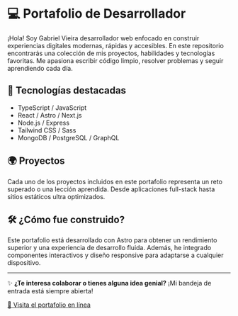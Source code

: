 # 💻 Portafolio de Desarrollador

¡Hola! Soy Gabriel Vieira desarrollador web enfocado en construir experiencias digitales modernas, rápidas y accesibles. En este repositorio encontrarás una colección de mis proyectos, habilidades y tecnologías favoritas. Me apasiona escribir código limpio, resolver problemas y seguir aprendiendo cada día.

## 🚀 Tecnologías destacadas
- TypeScript / JavaScript
- React / Astro / Next.js
- Node.js / Express
- Tailwind CSS / Sass
- MongoDB / PostgreSQL / GraphQL

## 🌍 Proyectos
Cada uno de los proyectos incluidos en este portafolio representa un reto superado o una lección aprendida. Desde aplicaciones full-stack hasta sitios estáticos ultra optimizados.

## 🛠 ¿Cómo fue construido?
Este portafolio está desarrollado con Astro para obtener un rendimiento superior y una experiencia de desarrollo fluida. Además, he integrado componentes interactivos y diseño responsive para adaptarse a cualquier dispositivo.

---

✨ **¿Te interesa colaborar o tienes alguna idea genial?** ¡Mi bandeja de entrada está siempre abierta!

[🔗 Visita el portafolio en línea](https://tu-sitio.com)

